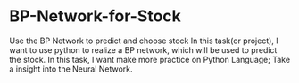# BP-Network-for-Stock
Use the BP Network to predict and choose stock
In this task(or project), I want to use python to realize a BP network, which will be used to predict the stock. In this task, I want make more practice on Python Language; Take a insight into the Neural Network.
